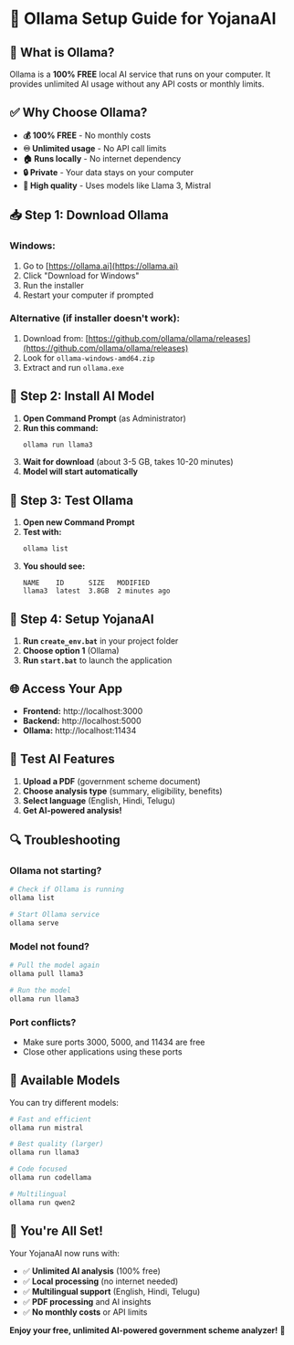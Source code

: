 # 🦙 Ollama Setup Guide for YojanaAI

## 🎯 **What is Ollama?**
Ollama is a **100% FREE** local AI service that runs on your computer. It provides unlimited AI usage without any API costs or monthly limits.

## ✅ **Why Choose Ollama?**
- **💰 100% FREE** - No monthly costs
- **♾️ Unlimited usage** - No API call limits
- **🏠 Runs locally** - No internet dependency
- **🔒 Private** - Your data stays on your computer
- **🚀 High quality** - Uses models like Llama 3, Mistral

## 📥 **Step 1: Download Ollama**

### Windows:
1. Go to [https://ollama.ai](https://ollama.ai)
2. Click "Download for Windows"
3. Run the installer
4. Restart your computer if prompted

### Alternative (if installer doesn't work):
1. Download from: [https://github.com/ollama/ollama/releases](https://github.com/ollama/ollama/releases)
2. Look for `ollama-windows-amd64.zip`
3. Extract and run `ollama.exe`

## 🚀 **Step 2: Install AI Model**

1. **Open Command Prompt** (as Administrator)
2. **Run this command:**
   ```bash
   ollama run llama3
   ```
3. **Wait for download** (about 3-5 GB, takes 10-20 minutes)
4. **Model will start automatically**

## 🔧 **Step 3: Test Ollama**

1. **Open new Command Prompt**
2. **Test with:**
   ```bash
   ollama list
   ```
3. **You should see:**
   ```
   NAME    ID      SIZE   MODIFIED
   llama3  latest  3.8GB  2 minutes ago
   ```

## 🎯 **Step 4: Setup YojanaAI**

1. **Run `create_env.bat`** in your project folder
2. **Choose option 1** (Ollama)
3. **Run `start.bat`** to launch the application

## 🌐 **Access Your App**

- **Frontend:** http://localhost:3000
- **Backend:** http://localhost:5000
- **Ollama:** http://localhost:11434

## 🧪 **Test AI Features**

1. **Upload a PDF** (government scheme document)
2. **Choose analysis type** (summary, eligibility, benefits)
3. **Select language** (English, Hindi, Telugu)
4. **Get AI-powered analysis!**

## 🔍 **Troubleshooting**

### Ollama not starting?
```bash
# Check if Ollama is running
ollama list

# Start Ollama service
ollama serve
```

### Model not found?
```bash
# Pull the model again
ollama pull llama3

# Run the model
ollama run llama3
```

### Port conflicts?
- Make sure ports 3000, 5000, and 11434 are free
- Close other applications using these ports

## 📱 **Available Models**

You can try different models:
```bash
# Fast and efficient
ollama run mistral

# Best quality (larger)
ollama run llama3

# Code focused
ollama run codellama

# Multilingual
ollama run qwen2
```

## 🎉 **You're All Set!**

Your YojanaAI now runs with:
- ✅ **Unlimited AI analysis** (100% free)
- ✅ **Local processing** (no internet needed)
- ✅ **Multilingual support** (English, Hindi, Telugu)
- ✅ **PDF processing** and AI insights
- ✅ **No monthly costs** or API limits

**Enjoy your free, unlimited AI-powered government scheme analyzer!** 🚀

